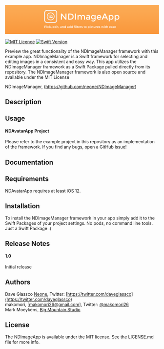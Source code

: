 ![BannerImage](./Images/NDImageGitHubBanner.png)

[![MIT Licence](https://badges.frapsoft.com/os/mit/mit.svg?v=103)](https://opensource.org/licenses/mit-license.php)
[![Swift Version](https://img.shields.io/badge/Language-Swift%202.2,%202.3,%203,%204%20&%205-orange.svg)](https://developer.apple.com/swift)


Preview the great functionality of the NDImageManager framework with this example app. NDImageManager is a Swift framework for selecting and editing images in a consistent and easy way. This app utilizes the NDImageManager framework as a Swift Package pulled directly from its repository. The NDImageManager framework is also open source and available under the MIT License 

NDImageManager, (https://github.com/neone/NDImageManager)

## Description

## Usage


#### NDAvatarApp Project

Please refer to the example project in this repository as an implementation of the framework. If you find any bugs, open a GitHub issue!


## Documentation


## Requirements

NDAvatarApp requires at least iOS 12.

## Installation

To install the NDImageManager framework in your app simply add it to the Swift Packages of your project settings. No pods, no command line tools. Just a Swift Package :)

## Release Notes

#### 1.0
Initial release

## Authors

Dave Glassco [Neone](https://www.neone.com), Twitter: [https://twitter.com/daveglassco](https://twitter.com/daveglassco)  
makomori, [makomori26@gmail.com], Twitter: [@makomori26](https://twitter.com/makomori26)  
Mark Moeykens, [Big Mountain Studio](https://www.bigmountainstudio.com)

## License

The NDImageApp is available under the MIT license. See the LICENSE.md file for more info.
